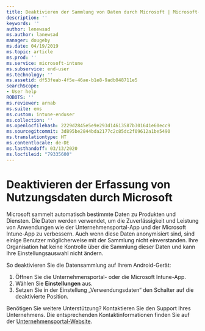 ```yaml
---
title: Deaktivieren der Sammlung von Daten durch Microsoft | Microsoft-Dokumentation
description: ''
keywords: ''
author: lenewsad
ms.author: lanewsad
manager: dougeby
ms.date: 04/19/2019
ms.topic: article
ms.prod: ''
ms.service: microsoft-intune
ms.subservice: end-user
ms.technology: ''
ms.assetid: df53feab-4f5e-46ae-b1e8-9adb048711e5
searchScope:
- User help
ROBOTS: ''
ms.reviewer: arnab
ms.suite: ems
ms.custom: intune-enduser
ms.collection: ''
ms.openlocfilehash: 2229d2845e5e9e293d14613587b301641e60ecc9
ms.sourcegitcommit: 3d895be2844bda2177c2c85dc2f09612a1be5490
ms.translationtype: HT
ms.contentlocale: de-DE
ms.lasthandoff: 03/13/2020
ms.locfileid: "79335600"
---
```

# <a name="turn-off-microsoft-usage-data-collection"></a>Deaktivieren der Erfassung von Nutzungsdaten durch Microsoft

Microsoft sammelt automatisch bestimmte Daten zu Produkten und Diensten. Die Daten werden verwendet, um die Zuverlässigkeit und Leistung von Anwendungen wie der Unternehmensportal-App und der Microsoft Intune-App zu verbessern. Auch wenn diese Daten anonymisiert sind, sind einige Benutzer möglicherweise mit der Sammlung nicht einverstanden. Ihre Organisation hat keine Kontrolle über die Sammlung dieser Daten und kann Ihre Einstellungsauswahl nicht ändern.   

So deaktivieren Sie die Datensammlung auf Ihrem Android-Gerät:  

1. Öffnen Sie die Unternehmensportal- oder die Microsoft Intune-App.
2. Wählen Sie **Einstellungen** aus.
3. Setzen Sie in der Einstellung „Verwendungsdaten“ den Schalter auf die deaktivierte Position. 

Benötigen Sie weitere Unterstützung? Kontaktieren Sie den Support Ihres Unternehmens. Die entsprechenden Kontaktinformationen finden Sie auf der [Unternehmensportal-Website](https://go.microsoft.com/fwlink/?linkid=2010980).
